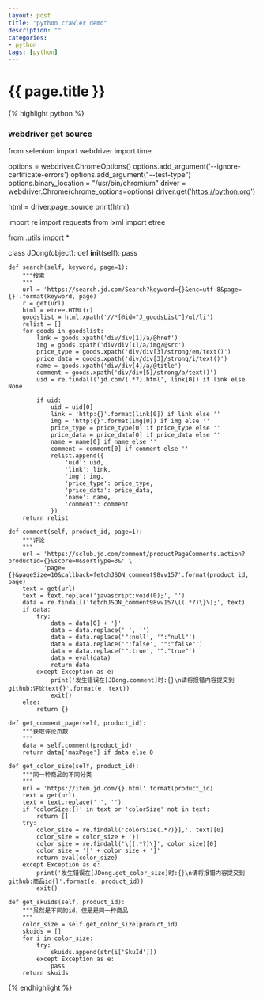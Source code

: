 ```yaml
---
layout: post
title: "python crawler demo"
description: ""
categories:    
- python
tags: [python]
---
```

{{ page.title }}
================

{% highlight python %}
### webdriver get source
from selenium import webdriver
import time

options = webdriver.ChromeOptions()
options.add_argument('--ignore-certificate-errors')
options.add_argument("--test-type")
options.binary_location = "/usr/bin/chromium"
driver = webdriver.Chrome(chrome_options=options)
driver.get('https://python.org')

html = driver.page_source
print(html)


import re
import requests
from lxml import etree

from .utils import *

class JDong(object):
    def __init__(self):
        pass

    def search(self, keyword, page=1):
        """搜索
        """
        url = 'https://search.jd.com/Search?keyword={}&enc=utf-8&page={}'.format(keyword, page)
        r = get(url)
        html = etree.HTML(r)
        goodslist = html.xpath('//*[@id="J_goodsList"]/ul/li')
        relist = []
        for goods in goodslist:
            link = goods.xpath('div/div[1]/a/@href')
            img = goods.xpath('div/div[1]/a/img/@src')
            price_type = goods.xpath('div/div[3]/strong/em/text()')
            price_data = goods.xpath('div/div[3]/strong/i/text()')
            name = goods.xpath('div/div[4]/a/@title')
            comment = goods.xpath('div/div[5]/strong/a/text()')
            uid = re.findall('jd.com/(.*?).html', link[0]) if link else None

            if uid:
                uid = uid[0]
                link = 'http:{}'.format(link[0]) if link else ''
                img = 'http:{}'.format(img[0]) if img else ''
                price_type = price_type[0] if price_type else ''
                price_data = price_data[0] if price_data else ''
                name = name[0] if name else ''
                comment = comment[0] if comment else ''
                relist.append({
                    'uid': uid,
                    'link': link,
                    'img': img,
                    'price_type': price_type,
                    'price_data': price_data,
                    'name': name,
                    'comment': comment
                })
        return relist

    def comment(self, product_id, page=1):
        """评论
        """
        url = 'https://sclub.jd.com/comment/productPageComments.action?productId={}&score=0&sortType=3&' \
              'page={}&pageSize=10&callback=fetchJSON_comment98vv157'.format(product_id, page)
        text = get(url)
        text = text.replace('javascript:void(0);', '')
        data = re.findall('fetchJSON_comment98vv157\((.*?)\}\);', text)
        if data:
            try:
                data = data[0] + '}'
                data = data.replace(' ', '')
                data = data.replace('":null', '":"null"')
                data = data.replace('":false', '":"false"')
                data = data.replace('":true', '":"true"')
                data = eval(data)
                return data
            except Exception as e:
                print('发生错误在[JDong.comment]时:{}\n请将报错内容提交到github:评论text{}'.format(e, text))
                exit()
        else:
            return {}

    def get_comment_page(self, product_id):
        """获取评论页数
        """
        data = self.comment(product_id)
        return data['maxPage'] if data else 0

    def get_color_size(self, product_id):
        """同一种商品的不同分类
        """
        url = 'https://item.jd.com/{}.html'.format(product_id)
        text = get(url)
        text = text.replace(' ', '')
        if 'colorSize:{}' in text or 'colorSize' not in text:
            return []
        try:
            color_size = re.findall('colorSize(.*?)}],', text)[0]
            color_size = color_size + '}]'
            color_size = re.findall('\[(.*?)\]', color_size)[0]
            color_size = '[' + color_size + ']'
            return eval(color_size)
        except Exception as e:
            print('发生错误在[JDong.get_color_size]时:{}\n请将报错内容提交到github:商品id{}'.format(e, product_id))
            exit()

    def get_skuids(self, product_id):
        """虽然是不同的id，但是是同一种商品
        """
        color_size = self.get_color_size(product_id)
        skuids = []
        for i in color_size:
            try:
                skuids.append(str(i['SkuId']))
            except Exception as e:
                pass
        return skuids
{% endhighlight %}
